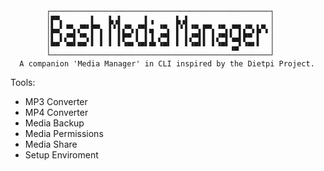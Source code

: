             ┌─────────────────────────────────────────────────┐
            │▛▀▖      ▌   ▙▗▌     ▌▗     ▙▗▌                  │
            │▙▄▘▝▀▖▞▀▘▛▀▖ ▌▘▌▞▀▖▞▀▌▄ ▝▀▖ ▌▘▌▝▀▖▛▀▖▝▀▖▞▀▌▞▀▖▙▀▖│
            │▌ ▌▞▀▌▝▀▖▌ ▌ ▌ ▌▛▀ ▌ ▌▐ ▞▀▌ ▌ ▌▞▀▌▌ ▌▞▀▌▚▄▌▛▀ ▌  │
            │▀▀ ▝▀▘▀▀ ▘ ▘ ▘ ▘▝▀▘▝▀▘▀▘▝▀▘ ▘ ▘▝▀▘▘ ▘▝▀▘▗▄▘▝▀▘▘  │
            └─────────────────────────────────────────────────┘
      A companion 'Media Manager' in CLI inspired by the Dietpi Project.

Tools:
- MP3 Converter
- MP4 Converter
- Media Backup
- Media Permissions
- Media Share
- Setup Enviroment
